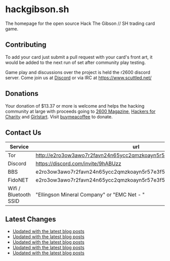 # hackgibson.sh
The homepage for the open source Hack The Gibson // SH trading card game.


## Contributing

To add your card just submit a pull request with your card's front art, it would be added to the next run of set after community play testing.

Game play and discussions over the project is held the r2600 discord server. Come join us at [Discord](https://discord.com/invite/9hABUzz) or via IRC at https://www.scuttled.net/


## Donations

Your donation of $13.37 or more is welcome and helps the hacking community at large with proceeds going to [2600 Magazine](https://2600.com/), [Hackers for Charity](https://hackersforcharity.org) and [Girlstart](https://girlstart.org).  Visit [buymeacoffee](https://www.buymeacoffee.com/hackgibson.sh) to donate.


## Contact Us

Service | url
-|-
Tor | http://e2ro3ow3awo7r2favn24n65ycc2qmzkoayn5r57e3f56nvjwdcgg32ad.onion
Discord | https://discord.com/invite/9hABUzz
BBS | e2ro3ow3awo7r2favn24n65ycc2qmzkoayn5r57e3f56nvjwdcgg32ad.onion:23
FidoNET | e2ro3ow3awo7r2favn24n65ycc2qmzkoayn5r57e3f56nvjwdcgg32ad.onion:24554
Wifi / Bluetooth SSID | "Ellingson Mineral Company" or "EMC Net - <fidonet address>"

## Latest Changes
<!-- BLOG-POST-LIST:START -->
- [Updated with the latest blog posts](https://github.com/DFW2600/hackgibson.sh/commit/ca3a88c7c564769ef1a930d5ac4054f5daa7d393)
- [Updated with the latest blog posts](https://github.com/DFW2600/hackgibson.sh/commit/e5d6040b7e0fee2d0cd199b41d826261d21d7826)
- [Updated with the latest blog posts](https://github.com/DFW2600/hackgibson.sh/commit/0cd1546812064f4120d17b48d28027e612f084f0)
- [Updated with the latest blog posts](https://github.com/DFW2600/hackgibson.sh/commit/c35e88f06a2fb613a36da4ad4fb4d3ce6eda7cac)
- [Updated with the latest blog posts](https://github.com/DFW2600/hackgibson.sh/commit/681eb80b3fbb0c1bb0a1811a7b2fd872879c3a95)
<!-- BLOG-POST-LIST:END -->
